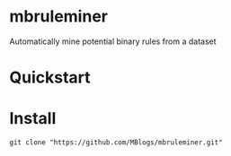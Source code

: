 # mbruleminer
Automatically mine potential binary rules from a dataset

# Quickstart


# Install
`git clone "https://github.com/MBlogs/mbruleminer.git"`

